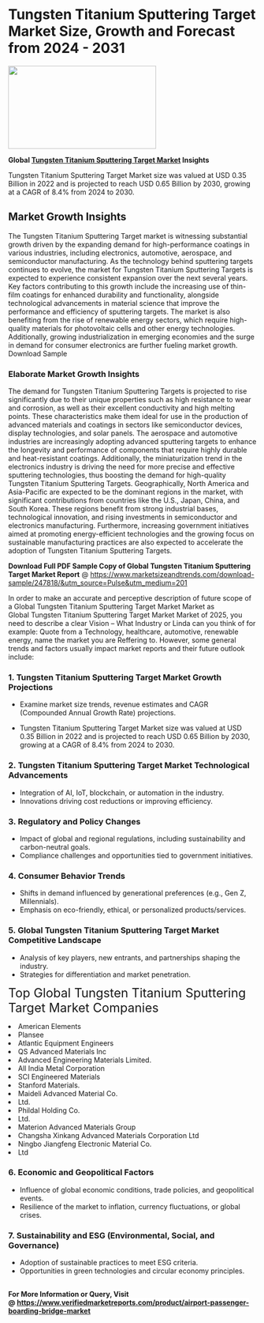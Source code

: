 <H1>Tungsten Titanium Sputtering Target Market Size, Growth and Forecast from 2024 - 2031</H1><img class="aligncenter size-medium wp-image-584254" src="https://thirdeyenews.in/wp-content/uploads/2024/09/Global-Market-Research-300x168.jpeg" alt="" width="300" height="168" /><p><strong>Global&nbsp;<a href="https://www.marketsizeandtrends.com/download-sample/247818/&amp;utm_source=Pulse&amp;utm_medium=201">Tungsten Titanium Sputtering Target Market</a> Insights</strong></p><p>Tungsten Titanium Sputtering Target Market size was valued at USD 0.35 Billion in 2022 and is projected to reach USD 0.65 Billion by 2030, growing at a CAGR of 8.4% from 2024 to 2030.</p><p><h2>Market Growth Insights</h2> The Tungsten Titanium Sputtering Target market is witnessing substantial growth driven by the expanding demand for high-performance coatings in various industries, including electronics, automotive, aerospace, and semiconductor manufacturing. As the technology behind sputtering targets continues to evolve, the market for Tungsten Titanium Sputtering Targets is expected to experience consistent expansion over the next several years. Key factors contributing to this growth include the increasing use of thin-film coatings for enhanced durability and functionality, alongside technological advancements in material science that improve the performance and efficiency of sputtering targets. The market is also benefiting from the rise of renewable energy sectors, which require high-quality materials for photovoltaic cells and other energy technologies. Additionally, growing industrialization in emerging economies and the surge in demand for consumer electronics are further fueling market growth. Download Sample <h3>Elaborate Market Growth Insights</h3> The demand for Tungsten Titanium Sputtering Targets is projected to rise significantly due to their unique properties such as high resistance to wear and corrosion, as well as their excellent conductivity and high melting points. These characteristics make them ideal for use in the production of advanced materials and coatings in sectors like semiconductor devices, display technologies, and solar panels. The aerospace and automotive industries are increasingly adopting advanced sputtering targets to enhance the longevity and performance of components that require highly durable and heat-resistant coatings. Additionally, the miniaturization trend in the electronics industry is driving the need for more precise and effective sputtering technologies, thus boosting the demand for high-quality Tungsten Titanium Sputtering Targets. Geographically, North America and Asia-Pacific are expected to be the dominant regions in the market, with significant contributions from countries like the U.S., Japan, China, and South Korea. These regions benefit from strong industrial bases, technological innovation, and rising investments in semiconductor and electronics manufacturing. Furthermore, increasing government initiatives aimed at promoting energy-efficient technologies and the growing focus on sustainable manufacturing practices are also expected to accelerate the adoption of Tungsten Titanium Sputtering Targets. </p><p><span class=""><strong>Download Full PDF Sample Copy of Global Tungsten Titanium Sputtering Target Market Report</strong> @ <a href="https://www.marketsizeandtrends.com/download-sample/247818/&amp;utm_source=Pulse&amp;utm_medium=201" target="_blank">https://www.marketsizeandtrends.com/download-sample/247818/&amp;utm_source=Pulse&amp;utm_medium=201</a></span></p><p>In order to make an accurate and perceptive description of future scope of a Global&nbsp;Tungsten Titanium Sputtering Target Market Market as Global&nbsp;Tungsten Titanium Sputtering Target Market Market of 2025, you need to describe a clear Vision &ndash; What Industry or Linda can you think of for example: Quote from a Technology, healthcare, automotive, renewable energy, name the market you are Reffering to. However, some general trends and factors usually impact market reports and their future outlook include:</p><h3>1.&nbsp;<strong>Tungsten Titanium Sputtering Target Market Growth Projections</strong></h3><ul><li>Examine market size trends, revenue estimates and CAGR (Compounded Annual Growth Rate) projections.</li><li><p>Tungsten Titanium Sputtering Target Market size was valued at USD 0.35 Billion in 2022 and is projected to reach USD 0.65 Billion by 2030, growing at a CAGR of 8.4% from 2024 to 2030.</p></li></ul><h3>2.&nbsp;<strong>Tungsten Titanium Sputtering Target Market Technological Advancements</strong></h3><ul><li>Integration of AI, IoT, blockchain, or automation in the industry.</li><li>Innovations driving cost reductions or improving efficiency.</li></ul><h3>3.&nbsp;<strong>Regulatory and Policy Changes</strong></h3><ul><li>Impact of global and regional regulations, including sustainability and carbon-neutral goals.</li><li>Compliance challenges and opportunities tied to government initiatives.</li></ul><h3>4.&nbsp;<strong>Consumer Behavior Trends</strong></h3><ul><li>Shifts in demand influenced by generational preferences (e.g., Gen Z, Millennials).</li><li>Emphasis on eco-friendly, ethical, or personalized products/services.</li></ul><h3>5.&nbsp;<strong>Global Tungsten Titanium Sputtering Target Market Competitive Landscape</strong></h3><ul><li>Analysis of key players, new entrants, and partnerships shaping the industry.</li><li>Strategies for differentiation and market penetration.</li></ul><p data-pm-slice="1 1 []"><span style="color: inherit; font-family: inherit; font-size: 25px;">Top Global Tungsten Titanium Sputtering Target Market Companies</span></p><div class="" data-test-id=""><p><li>American Elements</li><li> Plansee</li><li> Atlantic Equipment Engineers</li><li> QS Advanced Materials Inc</li><li> Advanced Engineering Materials Limited.</li><li> All India Metal Corporation</li><li> SCI Engineered Materials</li><li> Stanford Materials.</li><li> Maideli Advanced Material Co.</li><li> Ltd.</li><li> Phildal Holding Co.</li><li> Ltd.</li><li> Materion Advanced Materials Group</li><li> Changsha Xinkang Advanced Materials Corporation Ltd</li><li> Ningbo Jiangfeng Electronic Material Co.</li><li> Ltd</li></p></div><h3>6.&nbsp;<strong>Economic and Geopolitical Factors</strong></h3><ul><li>Influence of global economic conditions, trade policies, and geopolitical events.</li><li>Resilience of the market to inflation, currency fluctuations, or global crises.</li></ul><h3>7.&nbsp;<strong>Sustainability and ESG (Environmental, Social, and Governance)</strong></h3><ul><li>Adoption of sustainable practices to meet ESG criteria.</li><li>Opportunities in green technologies and circular economy principles.</li></ul><h2><strong style="font-size: 14px;">For More Information or Query, Visit @&nbsp;</strong><a style="background-color: #ffffff; font-size: 14px;" href="https://www.marketsizeandtrends.com/report/tungsten-titanium-sputtering-target-market/" target="_blank">https://www.verifiedmarketreports.com/product/airport-passenger-boarding-bridge-market</a></h2>
